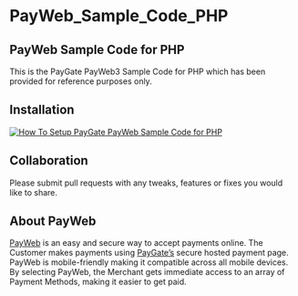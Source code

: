 # PayWeb_Sample_Code_PHP
## PayWeb Sample Code for PHP

This is the PayGate PayWeb3 Sample Code for PHP which has been provided for reference purposes only.

## Installation
[![How To Setup PayGate PayWeb Sample Code for PHP](https://appinlet.com/wp-content/uploads/2021/11/How-To-Setup-PayGate-PayWeb-Sample-Code-for-PHP.jpg)](https://www.youtube.com/watch?v=F7xHy9g4ess "How To Setup PayGate PayWeb Sample Code for PHP")

## Collaboration

Please submit pull requests with any tweaks, features or fixes you would like to share.

## About PayWeb

[PayWeb](https://www.paygate.co.za/paygate-products/payweb/) is an easy and secure way to accept payments online. The Customer makes payments using [PayGate’s](https://www.paygate.co.za/) secure hosted payment page. PayWeb is mobile-friendly making it compatible across all mobile devices. By selecting PayWeb, the Merchant gets immediate access to an array of Payment Methods, making it easier to get paid.
